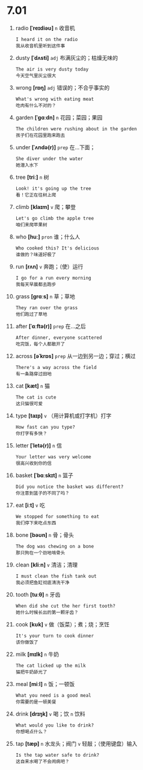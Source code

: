 # 7.01

1. radio **[ˈreɪdiəʊ]** `n` 收音机

   ```
   I heard it on the radio
   我从收音机里听到这件事
   ```

2. dusty **[ˈdʌsti]** `adj` 布满灰尘的；枯燥无味的

   ```
   The air is very dusty today
   今天空气里灰尘很大
   ```

3. wrong **[rɒŋ]** `adj` 错误的；不合乎事实的

   ```
   What's wrong with eating meat
   吃肉有什么不对的？
   ```

4. garden **[ˈɡɑːdn]** `n` 花园；菜园；果园

   ```
   The children were rushing about in the garden
   孩子们在花园里跑来跑去
   ```

5. under **[ˈʌndə(r)]** `prep` 在...下面；

   ```
   She diver under the water
   她潜入水下
   ```

6. tree **[triː]** `n` 树

   ```
   Look! it's going up the tree
   看！它正在往树上爬
   ```

7. climb **[klaɪm]** `v` 爬；攀登

   ```
   Let's go climb the apple tree
   咱们来爬苹果树
   ```

8. who **[huː]** `pron` 谁；什么人

   ```
   Who cooked this? It's delicious
   谁做的？味道好极了
   ```

9. run **[rʌn]** `v` 奔跑；（使）运行

   ```
   I go for a run every morning
   我每天早晨都去跑步
   ```

10. grass **[ɡrɑːs]** `n` 草；草地

    ```
    They ran over the grass
    他们跑过了草地
    ```

11. after **[ˈɑːftə(r)]** `prep` 在...之后

    ```
    After dinner, everyone scattered
    吃完饭，每个人都散开了
    ```

12. across **[əˈkrɒs]** `prep` 从一边到另一边；穿过；横过

    ```
    There's a way across the field
    有一条路穿过田地
    ```

13. cat **[kæt]** `n` 猫

    ```
    The cat is cute
    这只猫很可爱
    ```

14. type **[taɪp]** `v` （用计算机或打字机）打字

    ```
    How fast can you type?
    你打字有多快？
    ```

15. letter **[ˈletə(r)]** `n` 信

    ```
    Your letter was very welcome
    很高兴收到你的信
    ```

16. basket **[ˈbɑːskɪt]** `n` 篮子

    ```
    Did you notice the basket was different?
    你注意到篮子的不同了吗？
    ```

17. eat **[iːt]** `v` 吃

    ```
    We stopped for something to eat
    我们停下来吃点东西
    ```

18. bone **[bəʊn]** `n` 骨；骨头

    ```
    The dog was chewing on a bone
    那只狗在一个劲地啃骨头
    ```

19. clean **[kliːn]** `v` 清洁；清理

    ```
    I must clean the fish tank out
    我必须把鱼缸彻底清洗干净
    ```

20. tooth **[tuːθ]** `n` 牙齿

    ```
    When did she cut the her first tooth?
    她什么时候长出的第一颗牙齿？
    ```

21. cook **[kʊk]** `v` 做（饭菜）；煮；烧；烹饪

    ```
    It's your turn to cook dinner
    该你做饭了
    ```

22. milk **[mɪlk]** `n` 牛奶

    ```
    The cat licked up the milk
    猫把牛奶舔光了
    ```

23. meal **[miːl]** `n` 饭；一顿饭

    ```
    What you need is a good meal
    你需要的是一顿美餐
    ```

24. drink **[drɪŋk]** `v` 喝；饮 `n` 饮料

    ```
    What would you like to drink?
    你想喝点什么？
    ```

25. tap **[tæp]** `n` 水龙头；阀门 `v` 轻敲；（使用键盘）输入

    ```
    Is the tap water safe to drink?
    这自来水喝了不会闹病吧？
    ```
